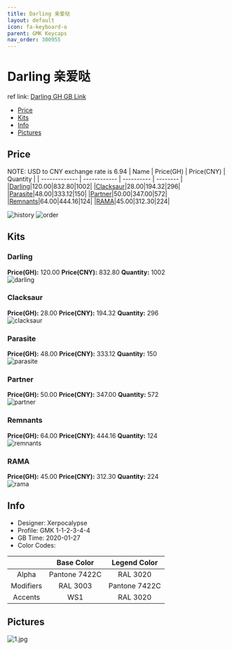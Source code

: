 ```yaml
---
title: Darling 亲爱哒
layout: default
icon: fa-keyboard-o
parent: GMK Keycaps
nav_order: 300955
---
```


# Darling 亲爱哒

ref link: [Darling GH GB Link](https://geekhack.org/index.php?topic=104401.0)  
* [Price](#price)  
* [Kits](#kits)  
* [Info](#info)  
* [Pictures](#pictures)  


## Price  
NOTE: USD to CNY exchange rate is 6.94
| Name          | Price(GH)    |  Price(CNY) | Quantity |
| ------------- | ------------ |  ---------- | -------- |
|[Darling](#darling)|120.00|832.80|1002|
|[Clacksaur](#clacksaur)|28.00|194.32|296|
|[Parasite](#parasite)|48.00|333.12|150|
|[Partner](#partner)|50.00|347.00|572|
|[Remnants](#remnants)|64.00|444.16|124|
|[RAMA](#rama)|45.00|312.30|224|

<img src="{{ '/home/jzou/keyboard/web/assets/images/gmk-keycaps/darling/history.png' | relative_url }}" alt="history" class="image featured">
<img src="{{ '/home/jzou/keyboard/web/assets/images/gmk-keycaps/darling/order.png' | relative_url }}" alt="order" class="image featured">

## Kits  
### Darling  
**Price(GH):** 120.00    **Price(CNY):** 832.80    **Quantity:** 1002  
<img src="{{ 'assets/images/gmk-keycaps/darling/kits_pics/darling.jpg' | relative_url }}" alt="darling" class="image featured">

### Clacksaur  
**Price(GH):** 28.00    **Price(CNY):** 194.32    **Quantity:** 296  
<img src="{{ 'assets/images/gmk-keycaps/darling/kits_pics/clacksaur.jpg' | relative_url }}" alt="clacksaur" class="image featured">

### Parasite  
**Price(GH):** 48.00    **Price(CNY):** 333.12    **Quantity:** 150  
<img src="{{ 'assets/images/gmk-keycaps/darling/kits_pics/parasite.jpg' | relative_url }}" alt="parasite" class="image featured">

### Partner  
**Price(GH):** 50.00    **Price(CNY):** 347.00    **Quantity:** 572  
<img src="{{ 'assets/images/gmk-keycaps/darling/kits_pics/partner.jpg' | relative_url }}" alt="partner" class="image featured">

### Remnants  
**Price(GH):** 64.00    **Price(CNY):** 444.16    **Quantity:** 124  
<img src="{{ 'assets/images/gmk-keycaps/darling/kits_pics/remnants.jpg' | relative_url }}" alt="remnants" class="image featured">

### RAMA  
**Price(GH):** 45.00    **Price(CNY):** 312.30    **Quantity:** 224  
<img src="{{ 'assets/images/gmk-keycaps/darling/kits_pics/rama.png' | relative_url }}" alt="rama" class="image featured">


## Info  
* Designer: Xerpocalypse  
* Profile: GMK 1-1-2-3-4-4  
* GB Time: 2020-01-27  
* Color Codes:  

| |Base Color     | Legend Color
| :-------------: | :-------------: | :------------:
Alpha|Pantone 7422C|RAL 3020
Modifiers|RAL 3003|Pantone 7422C
Accents|WS1|RAL 3020


## Pictures  
<img src="{{ 'assets/images/gmk-keycaps/darling/rendering_pics/1.jpg' | relative_url }}" alt="1.jpg" class="image featured">
